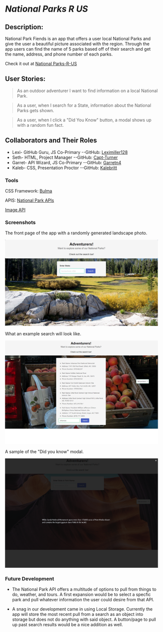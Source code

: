 # ***National Parks R US***

## Description:

National Park Fiends is an app that offers a user local National Parks and give the user a beautiful picture associated with the region. Through the app users can find the name of 5 parks based off of their search and get the name, address, and phone number of each parks.

Check it out at [National Parks-R-US](https://leximiller128.github.io/project-1-Hikers-R-US/)

## User Stories:

> As an outdoor adventurer I want to find information on a local National Park.

> As a user, when I search for a State, information about the National Parks gets shown.

> As a user, when I click a "Did You Know" button, a modal shows up with a random fun fact. 


## Collaborators and Their Roles

* Lexi- GitHub Guru, JS Co-Primary --GitHub: [Leximiller128](https://github.com/Leximiller128)
* Seth- HTML, Project Manager --GitHub: [Capt-Turner](https://github.com/Capt-Turner)
* Garret- API Wizard, JS Co-Primary --GitHub: [Garretn4](https://github.com/Garretn4)
* Kaleb- CSS, Presentation Proctor --GitHub: [Kalebritt](https://github.com/kalebritt)

### Tools

CSS Framework:
[Bulma](https://bulma.io/)

APIS:
[National Park APIs](https://www.nps.gov/subjects/developer/api-documentation.htm)

[Image API](https://unsplash.com/developers)

### Screenshots

The front page of the app with a randomly generated landscape photo.

![Homepage](/assets/images/Example%20Homepage.png)

What an example search will look like.

![Example](/assets/images/Example%20Search.png)

A sample of the "Did you know" modal.

![FunFact](/assets/images/Modal%20Example.png)

### Future Development

* The National Park API offers a multitude of options to pull from things to do, weather, and tours. A first expansion would be to select a specfic park and pull whatever information the user could desire from that API.

* A snag in our development came in using Local Storage. Currently the app will store the most recent pull from a search as an object into storage but does not do anything with said object. A button/page to pull up past search results would be a nice addition as well.